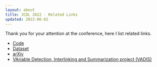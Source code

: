 ```yaml
---
layout: about
title: JCDL 2022 - Related Links
updated: 2022-06-02
---
```


Thank you for your attention at the conference, here I list related links.

- [Code](https://github.com/sobamchan/xscitldr/)
- [Dataset](https://huggingface.co/datasets/umanlp/xscitldr)
- [arXiv](https://arxiv.org/abs/2205.15051)
- [VAriable Detection, Interlinking and Summarization project (VADIS)](https://vadis-project.github.io/)
